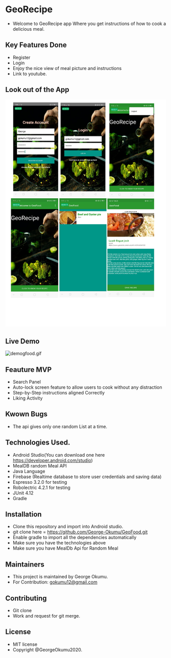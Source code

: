 # GeoRecipe
 - Welcome to GeoRecipe app Where you get instructions of how to cook a delicious meal.


 ## Key Features Done
  - Register
  - Login
  - Enjoy the nice view of meal picture and instructions
  - Link to youtube.

  ## Look out of the App
  ![demo.jpg](app/src/main/res/drawable/demo.jpg)

  ## Live Demo
  ![demogfood.gif](app/src/main/res/drawable/demo.gif)


  ## Feauture MVP
  - Search Panel
  - Auto-lock screen feature  to allow users to cook without any distraction
  -  Step-by-Step instructions aligned Correctly
  - Liking Activity



  ## Kwown Bugs
  - The api gives only one random List at a time.


  ## Technologies Used.
  - Android Studio(You can download one here https://developer.android.com/studio)
  - MealDB random Meal API
  - Java Language
  - Firebase (Realtime database to store user credentials and saving data)
  - Espresso 3.2.0 for testing
  - Robolectric 4.2.1 for testing
  - JUnit 4.12
  - Gradle

  ## Installation
  - Clone this repository and import into Android studio.
  - git clone here = https://github.com/George-Okumu/GeoFood.git
  - Enable gradle to import all the dependencies automatically
  - Make sure you have the technologies above
  - Make sure you have MealDb Api for Random Meal

  ## Maintainers
  - This project is maintained by George Okumu.
  - For Contribution: gokumu12@gmail.com

  ## Contributing
  - Git clone
  - Work and request for git merge.


  ## License
  - MIT license
  - Copyright @GeorgeOkumu2020.
